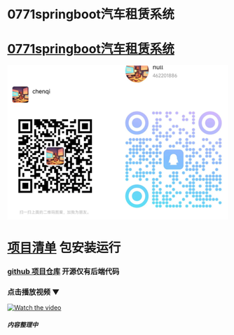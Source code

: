 # 0771springboot汽车租赁系统


# [0771springboot汽车租赁系统](https://github.com/GraduationProject-springboot/0771springboot)

![picture](https://raw.githubusercontent.com/GraduationProject-springboot/.github/main/img/wx.png)

# [项目清单](https://chenqi1990.site) 包安装运行

### [github 项目仓库](https://github.com/GraduationProject-springboot/allSpringbootProjects) 开源仅有后端代码

### 点击播放视频 ▼
[![Watch the video](https://i.sstatic.net/Vp2cE.png)]()


#####   内容整理中  











